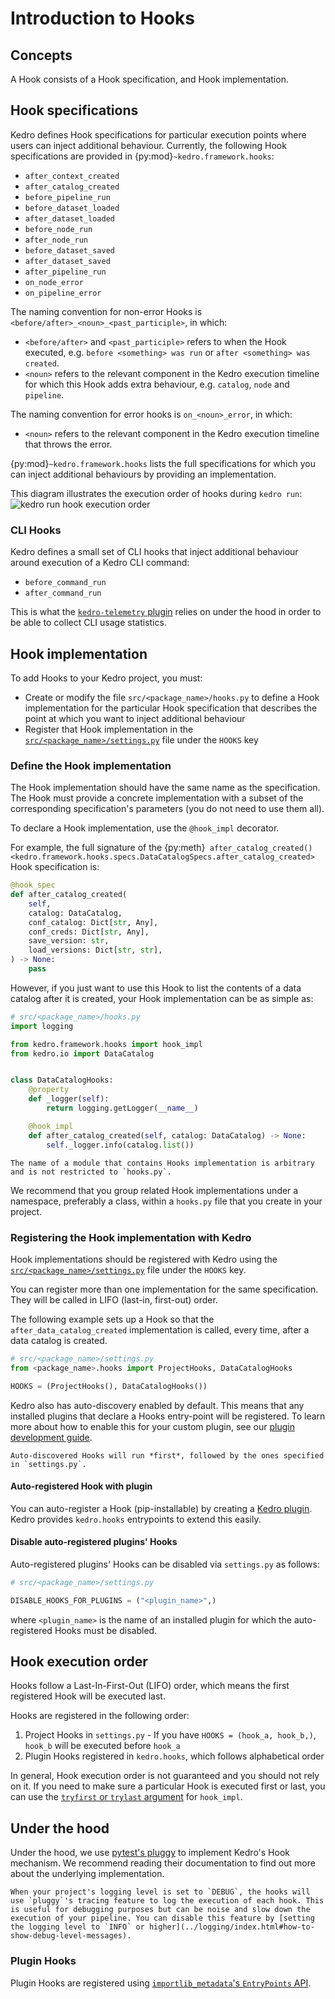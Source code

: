 # Introduction to Hooks

## Concepts

A Hook consists of a Hook specification, and Hook implementation.

## Hook specifications

Kedro defines Hook specifications for particular execution points where users can inject additional behaviour. Currently, the following Hook specifications are provided in {py:mod}`~kedro.framework.hooks`:

* `after_context_created`
* `after_catalog_created`
* `before_pipeline_run`
* `before_dataset_loaded`
* `after_dataset_loaded`
* `before_node_run`
* `after_node_run`
* `before_dataset_saved`
* `after_dataset_saved`
* `after_pipeline_run`
* `on_node_error`
* `on_pipeline_error`

The naming convention for non-error Hooks is `<before/after>_<noun>_<past_participle>`, in which:

* `<before/after>` and `<past_participle>` refers to when the Hook executed, e.g. `before <something> was run` or `after <something> was created`.
* `<noun>` refers to the relevant component in the Kedro execution timeline for which this Hook adds extra behaviour, e.g. `catalog`, `node` and `pipeline`.

The naming convention for error hooks is `on_<noun>_error`, in which:

* `<noun>` refers to the relevant component in the Kedro execution timeline that throws the error.

{py:mod}`~kedro.framework.hooks` lists the full specifications for which you can inject additional behaviours by providing an implementation.

This diagram illustrates the execution order of hooks during `kedro run`:
![kedro run hook execution order](../meta/images/kedro_run_lifecycle.png)

### CLI Hooks

Kedro defines a small set of CLI hooks that inject additional behaviour around execution of a Kedro CLI command:

* `before_command_run`
* `after_command_run`

This is what the [`kedro-telemetry` plugin](https://github.com/kedro-org/kedro-plugins/tree/main/kedro-telemetry) relies on under the hood in order to be able to collect CLI usage statistics.

## Hook implementation

To add Hooks to your Kedro project, you must:

* Create or modify the file `src/<package_name>/hooks.py` to define a Hook implementation for the particular Hook specification that describes the point at which you want to inject additional behaviour
* Register that Hook implementation in the [`src/<package_name>/settings.py`](../kedro_project_setup/settings.md) file under the `HOOKS` key

### Define the Hook implementation
The Hook implementation should have the same name as the specification. The Hook must provide a concrete implementation with a subset of the corresponding specification's parameters (you do not need to use them all).

To declare a Hook implementation, use the `@hook_impl` decorator.

For example, the full signature of the {py:meth}` after_catalog_created() <kedro.framework.hooks.specs.DataCatalogSpecs.after_catalog_created>` Hook specification is:

```python
@hook_spec
def after_catalog_created(
    self,
    catalog: DataCatalog,
    conf_catalog: Dict[str, Any],
    conf_creds: Dict[str, Any],
    save_version: str,
    load_versions: Dict[str, str],
) -> None:
    pass
```

However, if you just want to use this Hook to list the contents of a data catalog after it is created, your Hook implementation can be as simple as:

```python
# src/<package_name>/hooks.py
import logging

from kedro.framework.hooks import hook_impl
from kedro.io import DataCatalog


class DataCatalogHooks:
    @property
    def _logger(self):
        return logging.getLogger(__name__)

    @hook_impl
    def after_catalog_created(self, catalog: DataCatalog) -> None:
        self._logger.info(catalog.list())
```

```{note}
The name of a module that contains Hooks implementation is arbitrary and is not restricted to `hooks.py`.
```

We recommend that you group related Hook implementations under a namespace, preferably a class, within a `hooks.py` file that you create in your project.

### Registering the Hook implementation with Kedro

Hook implementations should be registered with Kedro using the [`src/<package_name>/settings.py`](../kedro_project_setup/settings.md) file under the `HOOKS` key.

You can register more than one implementation for the same specification. They will be called in LIFO (last-in, first-out) order.

The following example sets up a Hook so that the `after_data_catalog_created` implementation is called, every time, after a data catalog is created.

```python
# src/<package_name>/settings.py
from <package_name>.hooks import ProjectHooks, DataCatalogHooks

HOOKS = (ProjectHooks(), DataCatalogHooks())
```

Kedro also has auto-discovery enabled by default. This means that any installed plugins that declare a Hooks entry-point will be registered. To learn more about how to enable this for your custom plugin, see our [plugin development guide](../extend_kedro/plugins.md#hooks).

```{note}
Auto-discovered Hooks will run *first*, followed by the ones specified in `settings.py`.
```

#### Auto-registered Hook with plugin
You can auto-register a Hook (pip-installable) by creating a [Kedro plugin](https://docs.kedro.org/en/stable/extend_kedro/plugins.html#hooks). Kedro provides `kedro.hooks` entrypoints to extend this easily.


#### Disable auto-registered plugins' Hooks

Auto-registered plugins' Hooks can be disabled via `settings.py` as follows:

```python
# src/<package_name>/settings.py

DISABLE_HOOKS_FOR_PLUGINS = ("<plugin_name>",)
```

where `<plugin_name>` is the name of an installed plugin for which the auto-registered Hooks must be disabled.

## Hook execution order
Hooks follow a Last-In-First-Out (LIFO) order, which means the first registered Hook will be executed last.

Hooks are registered in the following order:

1. Project Hooks in `settings.py` - If you have `HOOKS = (hook_a, hook_b,)`, `hook_b` will be executed before `hook_a`
2. Plugin Hooks registered in `kedro.hooks`, which follows alphabetical order

In general, Hook execution order is not guaranteed and you should not rely on it. If you need to make sure a particular Hook is executed first or last, you can use the [`tryfirst` or `trylast` argument](https://pluggy.readthedocs.io/en/stable/index.html#call-time-order) for `hook_impl`.

## Under the hood

Under the hood, we use [pytest's pluggy](https://pluggy.readthedocs.io/en/latest/) to implement Kedro's Hook mechanism. We recommend reading their documentation to find out more about the underlying implementation.

```{note}
When your project's logging level is set to `DEBUG`, the hooks will use `pluggy`'s tracing feature to log the execution of each hook. This is useful for debugging purposes but can be noise and slow down the execution of your pipeline. You can disable this feature by [setting the logging level to `INFO` or higher](../logging/index.html#how-to-show-debug-level-messages).
```

### Plugin Hooks
Plugin Hooks are registered using [`importlib_metadata`'s `EntryPoints` API](https://docs.python.org/3/library/importlib.metadata.html).
